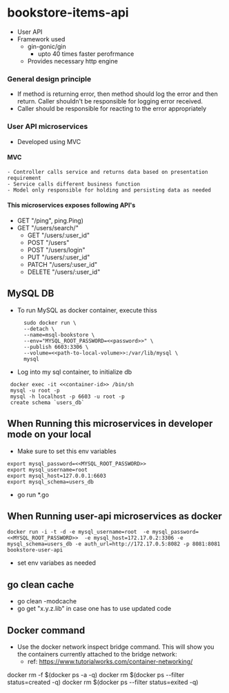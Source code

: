 # bookstore-items-api
- User API
- Framework used
    - gin-gonic/gin
        - upto 40 times faster perofrmance
    - Provides necessary http engine

### General design principle
- If method is returning error, then method should log the error and then return.
Caller shouldn't be responsible for logging error received.
- Caller should be responsible for reacting to the error appropriately

### User API microservices
- Developed using MVC
#### MVC
    - Controller calls service and returns data based on presentation requirement
    - Service calls different business function
    - Model only responsible for holding and persisting data as needed
#### This microservices exposes following API's
  - GET "/ping", ping.Ping)
  - GET "/users/search/"
	- GET "/users/:user_id"
	- POST "/users"
	- POST "/users/login"
	- PUT "/users/:user_id"
	- PATCH "/users/:user_id"
	- DELETE "/users/:user_id"

## MySQL DB
- To run MySQL as docker container, execute thiss
  ```
    sudo docker run \
    --detach \
    --name=msql-bookstore \
    --env="MYSQL_ROOT_PASSWORD=<<password>>" \
    --publish 6603:3306 \
    --volume=<<path-to-local-volume>>:/var/lib/mysql \
    mysql
  ```
- Log into my sql container, to initialize db
 ```
  docker exec -it <<container-id>> /bin/sh
  mysql -u root -p
  mysql -h localhost -p 6603 -u root -p
  create schema `users_db`
```
## When Running this microservices in developer mode on your local
- Make sure to set this env variables
``` 
export mysql_password=<<MYSQL_ROOT_PASSWORD>>
export mysql_username=root
export mysql_host=127.0.0.1:6603
export mysql_schema=users_db
```
- go run *.go

## When Running user-api microservices as docker
```
docker run -i -t -d -e mysql_username=root  -e mysql_password=<<MYSQL_ROOT_PASSWORD>>  -e mysql_host=172.17.0.2:3306 -e  mysql_schema=users_db -e auth_url=http://172.17.0.5:8082 -p 8081:8081 bookstore-user-api
```
- set env variabes as needed

## go clean cache
- go clean -modcache
- go get "x.y.z.lib" in case one has to use updated code 

## Docker command
- Use the docker network inspect bridge command. This will show you the containers currently attached to the bridge network:
  - ref: https://www.tutorialworks.com/container-networking/


docker rm -f $(docker ps -a -q)
docker rm $(docker ps --filter status=created -q)
docker rm $(docker ps --filter status=exited -q)
